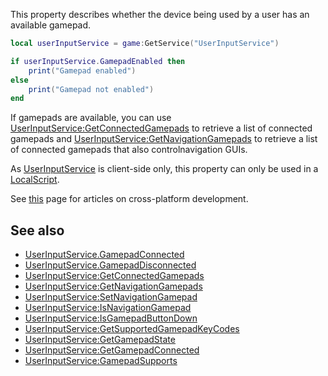 This property describes whether the device being used by a user has an available gamepad.

```lua
local userInputService = game:GetService("UserInputService")

if userInputService.GamepadEnabled then
	print("Gamepad enabled")
else
	print("Gamepad not enabled")
end
``` 

If gamepads are available, you can use [UserInputService:GetConnectedGamepads](https://developer.roblox.com/en-us/api-reference/function/UserInputService/GetConnectedGamepads) to retrieve a list of connected gamepads and [UserInputService:GetNavigationGamepads](https://developer.roblox.com/en-us/api-reference/function/UserInputService/GetNavigationGamepads) to retrieve a list of connected gamepads that also controlnavigation GUIs.

As [UserInputService](https://developer.roblox.com/en-us/api-reference/class/UserInputService) is client-side only, this property can only be used in a [LocalScript](https://developer.roblox.com/en-us/api-reference/class/LocalScript).

See [this](https://developer.roblox.com/learn-roblox/cross-platform) page for articles on cross-platform development.

See also
--------

*   [UserInputService.GamepadConnected](https://developer.roblox.com/en-us/api-reference/event/UserInputService/GamepadConnected)
*   [UserInputService.GamepadDisconnected](https://developer.roblox.com/en-us/api-reference/event/UserInputService/GamepadDisconnected)
*   [UserInputService:GetConnectedGamepads](https://developer.roblox.com/en-us/api-reference/function/UserInputService/GetConnectedGamepads)
*   [UserInputService:GetNavigationGamepads](https://developer.roblox.com/en-us/api-reference/function/UserInputService/GetNavigationGamepads)
*   [UserInputService:SetNavigationGamepad](https://developer.roblox.com/en-us/api-reference/function/UserInputService/SetNavigationGamepad)
*   [UserInputService:IsNavigationGamepad](https://developer.roblox.com/en-us/api-reference/function/UserInputService/IsNavigationGamepad)
*   [UserInputService:IsGamepadButtonDown](https://developer.roblox.com/en-us/api-reference/function/UserInputService/IsGamepadButtonDown)
*   [UserInputService:GetSupportedGamepadKeyCodes](https://developer.roblox.com/en-us/api-reference/function/UserInputService/GetSupportedGamepadKeyCodes)
*   [UserInputService:GetGamepadState](https://developer.roblox.com/en-us/api-reference/function/UserInputService/GetGamepadState)
*   [UserInputService:GetGamepadConnected](https://developer.roblox.com/en-us/api-reference/function/UserInputService/GetGamepadConnected)
*   [UserInputService:GamepadSupports](https://developer.roblox.com/en-us/api-reference/function/UserInputService/GamepadSupports)